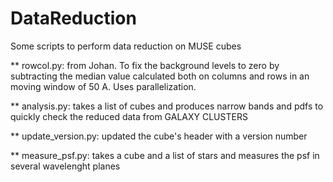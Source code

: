 # DataReduction

Some scripts to perform data reduction on MUSE cubes

** rowcol.py: from Johan. To fix the background levels to zero by subtracting the median value calculated both on columns and rows in an moving window of 50 A. Uses parallelization.

** analysis.py: takes a list of cubes and produces narrow bands and pdfs to quickly check the reduced data from GALAXY CLUSTERS

** update_version.py: updated the cube's header with a version number

** measure_psf.py: takes a cube and a list of stars and measures the psf in several wavelenght planes
